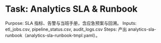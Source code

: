 # Task: Analytics SLA & Runbook

Purpose: SLA 指标、告警与当班手册，含应急预案与回溯。
Inputs: etl_jobs.csv, pipeline_status.csv, audit_logs.csv
Steps: 产出 analytics-sla-runbook（analytics-sla-runbook-tmpl.yaml）。
